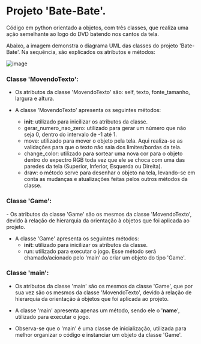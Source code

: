 <h1>Projeto 'Bate-Bate'.</h1>

Código em python orientado a objetos, com três classes, que realiza uma ação semelhante ao logo do DVD batendo nos cantos da tela. 

Abaixo, a imagem demonstra o diagrama UML das classes do projeto 'Bate-Bate'. Na sequência, são explicados os atributos e métodos:

![image](https://github.com/MatheusChiapetti/CG/assets/110207330/5647675b-2946-48da-a2a5-8f1f2081c57d)

<h3>Classe 'MovendoTexto':</h3>

- Os atributos da classe 'MovendoTexto' são: self, texto, fonte_tamanho, largura e altura.

- A classe 'MovendoTexto' apresenta os seguintes métodos:
  - __init__: utilizado para inicilizar os atributos da classe.
  - gerar_numero_nao_zero: utilizado para gerar um número que não seja 0, dentro do intervalo de -1 até 1.
  - move: utilizado para mover o objeto pela tela. Aqui realiza-se as validações para que o texto não saia dos limites/bordas da tela.
  - change_color: utilizado para sortear uma nova cor para o objeto dentro do expectro RGB toda vez que ele se choca com uma das paredes da tela (Superior, Inferior, Esquerda ou Direita).
  - draw: o método serve para desenhar o objeto na tela, levando-se em conta as mudanças e atualizações feitas pelos outros métodos da classe. 

<h3>Classe 'Game':</h3>
- Os atributos da classe 'Game' são os mesmos da classe 'MovendoTexto', devido à relação de hierarquia da orientação à objetos que foi aplicada ao projeto.

- A classe 'Game' apresenta os seguintes métodos:
  - __init__: utilizado para inicilizar os atributos da classe.
  - run: utilizado para executar o jogo. Esse método será chamado/acionado pelo 'main' ao criar um objeto do tipo 'Game'.

<h3>Classe 'main':</h3>

- Os atributos da classe 'main' são os mesmos da classe 'Game', que por sua vez são os mesmos da classe 'MovendoTexto', devido à relação de hierarquia da orientação à objetos que foi aplicada ao projeto.

- A classe 'main' apresenta apenas um método, sendo ele o '__name__', utilizado para executar o jogo.

- Observa-se que o 'main' é uma classe de inicialização, utilizada para melhor organizar o código e instanciar um objeto da classe 'Game'.
